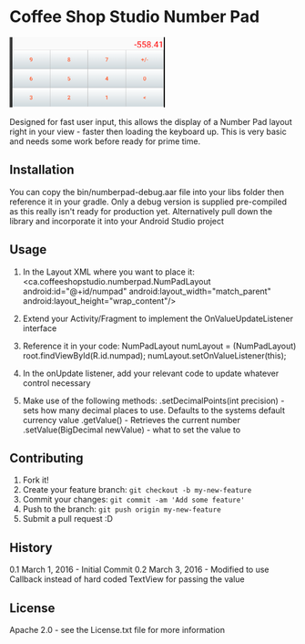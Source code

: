 # Coffee Shop Studio Number Pad

![alt tag](https://raw.githubusercontent.com/Terence-D/NumberPad/master/bin/screenshot.png)

Designed for fast user input, this allows the display of a Number Pad layout right in your view - faster then loading the keyboard up.
This is very basic and needs some work before ready for prime time.

## Installation

You can copy the bin/numberpad-debug.aar file into your libs folder then reference it in your gradle.  Only a debug version is supplied pre-compiled as this really isn't ready for production yet.  Alternatively pull down the library and incorporate it into your Android Studio project

## Usage

1) In the Layout XML where you want to place it:
    <ca.coffeeshopstudio.numberpad.NumPadLayout
        android:id="@+id/numpad"
        android:layout_width="match_parent"
        android:layout_height="wrap_content"/>

2) Extend your Activity/Fragment to implement the OnValueUpdateListener interface

3) Reference it in your code:
  NumPadLayout numLayout = (NumPadLayout) root.findViewById(R.id.numpad);
  numLayout.setOnValueListener(this);

4) In the onUpdate listener, add your relevant code to update whatever control necessary

5) Make use of the following methods:
  .setDecimalPoints(int precision) - sets how many decimal places to use.  Defaults to the systems default currency value
  .getValue() - Retrieves the current number
  .setValue(BigDecimal newValue) - what to set the value to


## Contributing

1. Fork it!
2. Create your feature branch: `git checkout -b my-new-feature`
3. Commit your changes: `git commit -am 'Add some feature'`
4. Push to the branch: `git push origin my-new-feature`
5. Submit a pull request :D

## History

0.1 March 1, 2016 - Initial Commit
0.2 March 3, 2016 - Modified to use Callback instead of hard coded TextView for passing the value

## License

Apache 2.0 - see the License.txt file for more information
